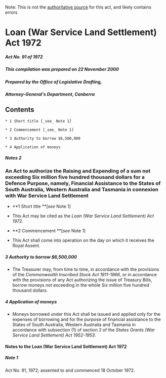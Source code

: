 Note: This is not the [authoritative source](https://www.comlaw.gov.au/Details/C2004C00538) for this act, and likely contains errors

# Loan (War Service Land Settlement) Act 1972

##### Act No. 91 of 1972

##### This compilation was prepared on 22 November 2000

##### Prepared by the Office of Legislative Drafting,
##### Attorney-General's Department, Canberra


## Contents

    * 1 Short title [_see_ Note 1] 

    * 2 Commencement [_see_ Note 1] 

    * 3 Authority to borrow $6,500,000 

    * 4 Application of moneys 

##### Notes		2

### An Act to authorize the Raising and Expending of a sum not exceeding Six million five hundred thousand dollars for a Defence Purpose, namely, Financial Assistance to the States of South Australia, Western Australia and Tasmania in connexion with War Service Land Settlement

  * **1  Short title **[_see_ Note 1]

  * This Act may be cited as the _Loan (War Service Land Settlement) Act 1972_.

  * **2  Commencement **[_see_ Note 1]

  * This Act shall come into operation on the day on which it receives the Royal Assent.

##### 3  Authority to borrow $6,500,000

  * The Treasurer may, from time to time, in accordance with the provisions of the _Commonwealth Inscribed Stock Act 1911-1966_, or in accordance with the provisions of any Act authorizing the issue of Treasury Bills, borrow moneys not exceeding in the whole Six million five hundred thousand dollars.

##### 4  Application of moneys

  * Moneys borrowed under this Act shall be issued and applied only for the expenses of borrowing and for the purpose of financial assistance to the States of South Australia, Western Australia and Tasmania in accordance with subsection (1) of section 2 of the _States Grants (War Service Land Settlement) Act 1952-1953_.

#### Notes to the Loan (War Service Land Settlement) Act 1972

##### Note 1

Act No. 91, 1972; assented to and commenced 18 October 1972.

